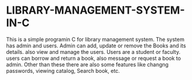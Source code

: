 # LIBRARY-MANAGEMENT-SYSTEM-IN-C
This is a simple programin C for library management system. The system has admin and users. Admin can add, update or remove the Books and its details. also view and manage the users. Users are a student or faculty. users can borrow and return a book, also message or request a book to admin. Other than these there are also some features like changng passwords, viewing catalog, Search book, etc.
